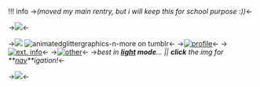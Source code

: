 !!! info
    ->_(moved my main rentry, but i will keep this for school purpose :))_<-

->![](https://media.discordapp.net/attachments/1152510110573264916/1170286795435556904/imageedit_1_8111163317.png?ex=65587d82&is=65460882&hm=c7778519c3bca990706bb30c715d2df9194ab9efa02c5e176e49ce2d5e89fcdf&=)<-

->![](https://cdn.discordapp.com/attachments/1152510110573264916/1170310019800125500/Untitled74_20231104173404.png?ex=65589324&is=65461e24&hm=dd0ca3fc8d5767cb6d93f9550c3c34793eca037c1cc197b499cae474ea66a6fc&) ![animatedglittergraphics-n-more on tumblr](https://64.media.tumblr.com/0588108d1a8a632a76b6df61fa64e7a0/31452ba6d1f848b0-bd/s75x75_c1/bb8bb7a31d3ffc2f04d8c523d81dbcb5b85e5735.gifv)<-
->[![profile](https://media.discordapp.net/attachments/1152510110573264916/1170299796523855962/Untitled73_20231104165027.png?ex=6558899e&is=6546149e&hm=bb88eaf8e9aca9af46a721775567469c404fe90917018bdd463b71ef48aafba8&=)](https://rentry.co/meta-noia1)<-
->[![ext. info](https://cdn.discordapp.com/attachments/1152510110573264916/1170317695401594920/Untitled73_20231104165031.png?ex=65589a4a&is=6546254a&hm=7b8b9a2e05f59fb5f2f42da2cfe0488769ff194a9adf9b9e121c335c4f409eaa&)](https://rentry.co/meta-noia2)<-
->[![other](https://cdn.discordapp.com/attachments/1152510110573264916/1170300167535198238/Untitled73_20231104165034.png?ex=655889f7&is=654614f7&hm=44f73f57e49f9f760cb564010d6e847c31babb10920f951fc35c0f29e2d2db7b&)](https://rentry.co/meta-noia3)<-
->_best in **[light]() mode**... || **click** the img for **[nav]()**igation!_<-

->![](https://media.discordapp.net/attachments/1152510110573264916/1170286795150340146/imageedit_3_2822610865.png?ex=65587d82&is=65460882&hm=f45d79a9497eb2c5aa8ee1cfc8f27270c86b3370067a66463d46511893237670&=)<-